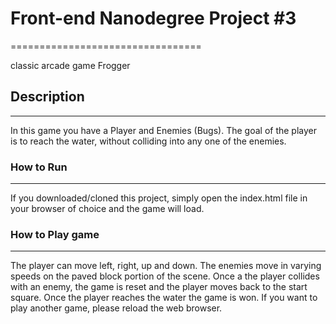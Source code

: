 
# Front-end Nanodegree Project #3
=================================

classic arcade game Frogger

## Description
--------------
In this game you have a Player and Enemies (Bugs). The goal of the player is to reach the water, without colliding into any one of the enemies.


### How to Run
--------------
If you downloaded/cloned this project, simply open the index.html file in your browser of choice and the game will load.


### How to Play game
--------------------
The player can move left, right, up and down. The enemies move in varying speeds on the paved block portion of the scene. Once a the player collides with an enemy, the game is reset and the player moves back to the start square. Once the player reaches the water the game is won. If you want to play another game, please reload the web browser.
